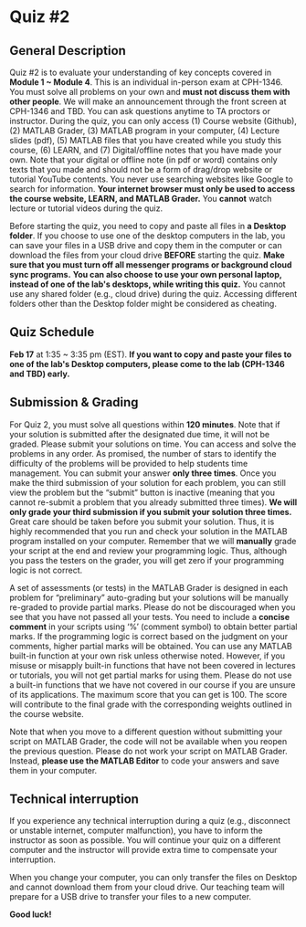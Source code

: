 # Quiz #2

## General Description
Quiz #2 is to evaluate your understanding of key concepts covered in **Module 1 ~ Module 4**. This is an individual in-person exam at CPH-1346. You must solve all problems on your own and **must not discuss them with other people**. We will make an announcement through the front screen at CPH-1346 and TBD. You can ask questions anytime to TA proctors or instructor. During the quiz, you can only access (1) Course website (Github), (2) MATLAB Grader, (3) MATLAB program in your computer, (4) Lecture slides (pdf), (5) MATLAB files that you have created while you study this course, (6) LEARN, and (7) Digital/offline notes that you have made your own. Note that your digital or offline note (in pdf or word) contains only texts that you made and should not be a form of drag/drop website or tutorial YouTube contents. You never use searching websites like Google to search for information.  **Your internet browser must only be used to access the course website, LEARN, and MATLAB Grader.** You **cannot** watch lecture or tutorial videos during the quiz.

Before starting the quiz, you need to copy and paste all files in **a Desktop folder**. If you choose to use one of the desktop computers in the lab, you can save your files in a USB drive and copy them in the computer or can download the files from your cloud drive **BEFORE** starting the quiz. **Make sure that you must turn off all messenger programs or background cloud sync programs.** **You can also choose to use your own personal laptop, instead of one of the lab's desktops, while writing this quiz.** You cannot use any shared folder (e.g., cloud drive) during the quiz. Accessing different folders other than the Desktop folder might be considered as cheating.

## Quiz Schedule
**Feb 17** at 1:35 ~ 3:35 pm (EST). **If you want to copy and paste your files to one of the lab's Desktop computers, please come to the lab (CPH-1346 and TBD) early.** 

## Submission & Grading
For Quiz 2, you must solve all questions within **120 minutes**. Note that if your solution is submitted after the designated due time, it will not be graded. Please submit your solutions on time. You can access and solve the problems in any order. As promised, the number of stars to identify the difficulty of the problems will be provided to help students time management. You can submit your answer **only three times**. Once you make the third submission of your solution for each problem, you can still view the problem but the “submit” button is inactive (meaning that you cannot re-submit a problem that you already submitted three times). **We will only grade your third submission if you submit your solution three times.** Great care should be taken before you submit your solution. Thus, it is highly recommended that you run and check your solution in the MATLAB program installed on your computer. Remember that we will **manually** grade your script at the end and review your programming logic. Thus, although you pass the testers on the grader, you will get zero if your programming logic is not correct. 

A set of assessments (or tests) in the MATLAB Grader is designed in each problem for “preliminary” auto-grading but your solutions will be manually re-graded to provide partial marks. Please do not be discouraged when you see that you have not passed all your tests. You need to include a **concise comment** in your scripts using ‘%’ (comment symbol) to obtain better partial marks. If the programming logic is correct based on the judgment on your comments, higher partial marks will be obtained. You can use any MATLAB built-in function at your own risk unless otherwise noted. However, if you misuse or misapply built-in functions that have not been covered in lectures or tutorials, you will not get partial marks for using them. Please do not use a built-in functions that we have not covered in our course if you are unsure of its applications. The maximum score that you can get is 100. The score will contribute to the final grade with the corresponding weights outlined in the course website. 

Note that when you move to a different question without submitting your script on MATLAB Grader, the code will not be available when you reopen the previous question. Please do not work your script on MATLAB Grader. Instead, **please use the MATLAB Editor** to code your answers and save them in your computer. 

## Technical interruption
If you experience any technical interruption during a quiz (e.g., disconnect or unstable internet, computer malfunction), you have to inform the instructor as soon as possible. You will continue your quiz on a different computer and the instructor will provide extra time to compensate your interruption. 

When you change your computer, you can only transfer the files on Desktop and cannot download them from your cloud drive. Our teaching team will prepare for a USB drive to transfer your files to a new computer. 

**Good luck!**
